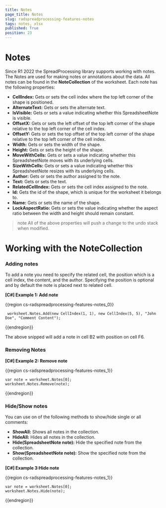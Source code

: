 ```yaml
---
title: Notes
page_title: Notes 
slug: radspreadprocessing-features-notes
tags: notes, xlsx
published: True
position: 23
---
```



# Notes

Since R1 2022 the SpreadProcessing library supports working with notes. The Notes are used for making notes or annotations about the data. All notes can be found in the __NoteCollection__ of the worksheet. Each note has the following properties:

* __CellIndex:__  Gets or sets the cell index where the top left corner of the shape is positioned.
* __AlternateText:__ Gets or sets the alternate text. 
* __IsVisible:__ Gets or sets a value indicating whether this SpreadsheetNote is visible.
* __OffsetX:__ Gets or sets the left offset of the top left corner of the shape relative to the top left corner of the cell index.
* __OffsetY:__ Gets or sets the top offset of the top left corner of the shape relative to the top left corner of the cell index.
* __Width:__  Gets or sets the width of the shape.
* __Height:__ Gets or sets the height of the shape.
* __MoveWithCells:__ Gets or sets a value indicating whether this SpreadsheetNote moves with its underlying cells.
* __SizeWithCells:__ Gets or sets a value indicating whether this SpreadsheetNote resizes with its underlying cells.
* __Author:__ Gets or sets the author assigned to the note.  
* __Text:__ Gets or sets the text. 
* __RelatedCellIndex:__ Gets or sets the cell index assigned to the note.
* __Id:__  Gets the id of the shape, which is unique for the worksheet it belongs to.
* __Name:__ Gets or sets the name of the shape.
* __LockAspectRatio:__ Gets or sets the value indicating whether the aspect ratio between the width and height should remain constant.

>note All of the above properties will push a change to the undo stack when modified. 

# Working with the NoteCollection

### Adding notes

To add a note you need to specify the related cell, the position which is a cell index, the content, and the author. Specifying the position is optional and by default the note is placed next to related cell. 

__[C#] Example 1: Add note__

{{region cs-radspreadprocessing-features-notes_0}}
	
     worksheet.Notes.Add(new CellIndex(1, 1), new CellIndex(5, 5), "John Doe", "Comment Content");

{{endregion}}

The above snipped will add a note in cell B2 with position on cell F6.

### Removing Notes

__[C#] Example 2: Remove note__

{{region cs-radspreadprocessing-features-notes_1}}
	
    var note = worksheet.Notes[0];
    worksheet.Notes.Remove(note);

{{endregion}}


### Hide/Show notes

You can use on of the following methods to show/hide single or all comments:

* __ShowAll:__ Shows all notes in the collection.
* __HideAll:__ Hides all notes in the collection.
* __Hide(SpreadsheetNote note):__ Hide the specified note from the collection.
* __Show(SpreadsheetNote note):__ Show the specified note from the collection.

__[C#] Example 3:Hide note__

{{region cs-radspreadprocessing-features-notes_1}}
	
    var note = worksheet.Notes[0];
    worksheet.Notes.Hide(note);

{{endregion}}

